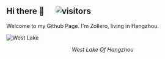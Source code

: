 ## Hi there 👋 &nbsp;&nbsp;&nbsp;&nbsp; ![visitors](https://visitor-badge.laobi.icu/badge?page_id=github/zollero)

Welcome to my Github Page. I'm Zollero, living in Hangzhou.

![West Lake](https://view.didistatic.com/static/dcms/457d9ar1iqs2kkosjs5v_5921x2319.jpeg)
<p align="center"><i>West Lake Of Hangzhou</i></>

<!--
**zollero/zollero** is a ✨ _special_ ✨ repository because its `README.md` (this file) appears on your GitHub profile.

Here are some ideas to get you started:

- 🔭 I’m currently working on ...
- 🌱 I’m currently learning ...
- 👯 I’m looking to collaborate on ...
- 🤔 I’m looking for help with ...
- 💬 Ask me about ...
- 📫 How to reach me: ...
- 😄 Pronouns: ...
- ⚡ Fun fact: ...

## Github Stats

![Zollero's github stats](https://github-readme-stats.vercel.app/api?username=zollero&show_icons=true)
-->
